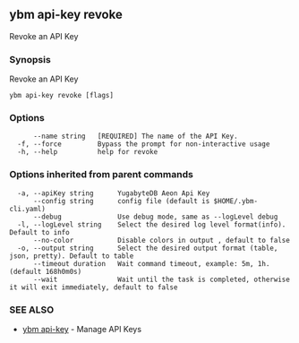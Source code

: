 ## ybm api-key revoke

Revoke an API Key

### Synopsis

Revoke an API Key

```
ybm api-key revoke [flags]
```

### Options

```
      --name string   [REQUIRED] The name of the API Key.
  -f, --force         Bypass the prompt for non-interactive usage
  -h, --help          help for revoke
```

### Options inherited from parent commands

```
  -a, --apiKey string      YugabyteDB Aeon Api Key
      --config string      config file (default is $HOME/.ybm-cli.yaml)
      --debug              Use debug mode, same as --logLevel debug
  -l, --logLevel string    Select the desired log level format(info). Default to info
      --no-color           Disable colors in output , default to false
  -o, --output string      Select the desired output format (table, json, pretty). Default to table
      --timeout duration   Wait command timeout, example: 5m, 1h. (default 168h0m0s)
      --wait               Wait until the task is completed, otherwise it will exit immediately, default to false
```

### SEE ALSO

* [ybm api-key](ybm_api-key.md)	 - Manage API Keys

